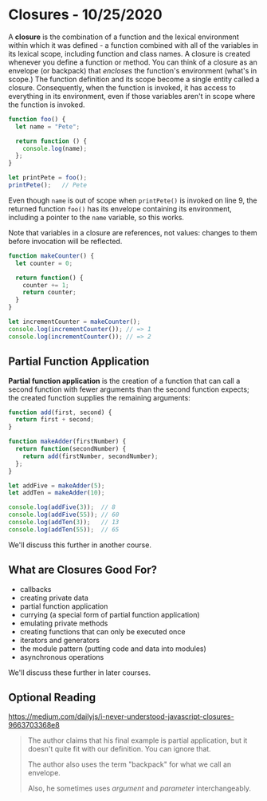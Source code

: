
# Closures - 10/25/2020

A **closure** is the combination of a function and the lexical environment within which it was defined - a function combined with all of the variables in its lexical scope, including function and class names. A closure is created whenever you define a function or method. You can think of a closure as an envelope (or backpack) that *encloses* the function's environment (what's in scope.) The function definition and its scope become a single entity called a closure. Consequently, when the function is invoked, it has access to everything in its environment, even if those variables aren't in scope where the function is invoked.

```javascript
function foo() {
  let name = "Pete";

  return function () {
    console.log(name);
  };
}

let printPete = foo();
printPete();   // Pete
```

Even though `name` is out of scope when `printPete()` is invoked on line 9, the returned function `foo()` has its envelope containing its environment, including a pointer to the `name` variable, so this works.

Note that variables in a closure are references, not values: changes to them before invocation will be reflected.

```javascript
function makeCounter() {
  let counter = 0;

  return function() {
    counter += 1;
    return counter;
  }
}

let incrementCounter = makeCounter();
console.log(incrementCounter()); // => 1
console.log(incrementCounter()); // => 2
```

## Partial Function Application

**Partial function application** is the creation of a function that can call a second function with fewer arguments than the second function expects; the created function supplies the remaining arguments:

```javascript
function add(first, second) {
  return first + second;
}

function makeAdder(firstNumber) {
  return function(secondNumber) {
    return add(firstNumber, secondNumber);
  };
}

let addFive = makeAdder(5);
let addTen = makeAdder(10);

console.log(addFive(3));  // 8
console.log(addFive(55)); // 60
console.log(addTen(3));   // 13
console.log(addTen(55));  // 65
```

We'll discuss this further in another course.

## What are Closures Good For?

* callbacks
* creating private data
* partial function application
* currying (a special form of partial function application)
* emulating private methods
* creating functions that can only be executed once
* iterators and generators
* the module pattern (putting code and data into modules)
* asynchronous operations

We'll discuss these further in later courses.

## Optional Reading

https://medium.com/dailyjs/i-never-understood-javascript-closures-9663703368e8

> The author claims that his final example is partial application, but it doesn't quite fit with our definition. You can ignore that.
>
> The author also uses the term "backpack" for what we call an envelope.
>
> Also, he sometimes uses *argument* and *parameter* interchangeably.
